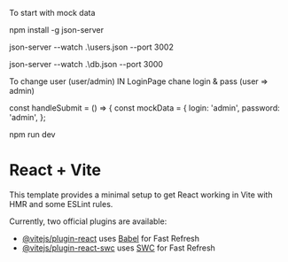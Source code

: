 To start with mock data 

npm install -g json-server

json-server --watch .\users.json --port 3002

json-server --watch .\db.json --port 3000

To change user (user/admin)
IN LoginPage chane login & pass (user => admin)
 
const handleSubmit = () => {
        const mockData = {
            login: 'admin',
            password: 'admin',
        };

npm run dev


# React + Vite

This template provides a minimal setup to get React working in Vite with HMR and some ESLint rules.

Currently, two official plugins are available:


- [@vitejs/plugin-react](https://github.com/vitejs/vite-plugin-react/blob/main/packages/plugin-react/README.md) uses [Babel](https://babeljs.io/) for Fast Refresh
- [@vitejs/plugin-react-swc](https://github.com/vitejs/vite-plugin-react-swc) uses [SWC](https://swc.rs/) for Fast Refresh
